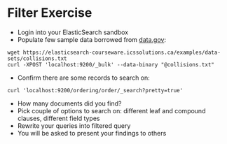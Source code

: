 # Filter Exercise #

* Login into your ElasticSearch sandbox
* Populate few sample data borrowed from <a href="https://catalog.data.gov/dataset" target="_blank">data.gov</a>:
```
wget https://elasticsearch-courseware.icssolutions.ca/examples/data-sets/collisions.txt
curl -XPOST 'localhost:9200/_bulk' --data-binary "@collisions.txt"
```
* Confirm there are some records to search on:
```
curl 'localhost:9200/ordering/order/_search?pretty=true'
```
* How many documents did you find?
* Pick couple of options to search on: different leaf and compound clauses, different field types
* Rewrite your queries into filtered query
* You will be asked to present your findings to others

